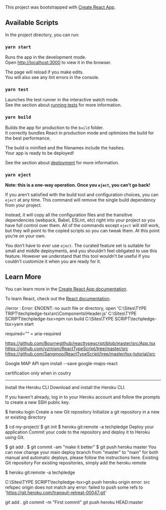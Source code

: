 This project was bootstrapped with [Create React App](https://github.com/facebook/create-react-app).

## Available Scripts

In the project directory, you can run:

### `yarn start`

Runs the app in the development mode.<br />
Open [http://localhost:3000](http://localhost:3000) to view it in the browser.

The page will reload if you make edits.<br />
You will also see any lint errors in the console.

### `yarn test`

Launches the test runner in the interactive watch mode.<br />
See the section about [running tests](https://facebook.github.io/create-react-app/docs/running-tests) for more information.

### `yarn build`

Builds the app for production to the `build` folder.<br />
It correctly bundles React in production mode and optimizes the build for the best performance.

The build is minified and the filenames include the hashes.<br />
Your app is ready to be deployed!

See the section about [deployment](https://facebook.github.io/create-react-app/docs/deployment) for more information.

### `yarn eject`

**Note: this is a one-way operation. Once you `eject`, you can’t go back!**

If you aren’t satisfied with the build tool and configuration choices, you can `eject` at any time. This command will remove the single build dependency from your project.

Instead, it will copy all the configuration files and the transitive dependencies (webpack, Babel, ESLint, etc) right into your project so you have full control over them. All of the commands except `eject` will still work, but they will point to the copied scripts so you can tweak them. At this point you’re on your own.

You don’t have to ever use `eject`. The curated feature set is suitable for small and middle deployments, and you shouldn’t feel obligated to use this feature. However we understand that this tool wouldn’t be useful if you couldn’t customize it when you are ready for it.

## Learn More

You can learn more in the [Create React App documentation](https://facebook.github.io/create-react-app/docs/getting-started).

To learn React, check out the [React documentation](https://reactjs.org/).

//error : Error: ENOENT: no such file or directory, open 'C:\Sites\TYPE TRIPT\techpledge-tsx\src\Components\Header.js'
C:\Sites\TYPE SCRIPT\techpledge-tsx>npm run build
C:\Sites\TYPE SCRIPT\techpledge-tsx>yarn start


required="" =  aria-required


https://github.com/Bournegithub/reacttypescript/blob/master/src/App.tsx
https://github.com/yzmism/ReactTypeScript/tree/master/src
https://github.com/Sangmoo/ReactTypeScript/tree/master/tsx-tutorial/src

Google MAP API
npm install --save google-maps-react

certification only when in coutry

_______________________

Install the Heroku CLI
Download and install the Heroku CLI.

If you haven't already, log in to your Heroku account and follow the prompts to create a new SSH public key.

$ heroku login
Create a new Git repository
Initialize a git repository in a new or existing directory

$ cd my-project/
$ git init
$ heroku git:remote -a techpledge
Deploy your application
Commit your code to the repository and deploy it to Heroku using Git.

$ git add .
$ git commit -am "make it better"
$ git push heroku master
You can now change your main deploy branch from "master" to "main" for both manual and automatic deploys, please follow the instructions here.
Existing Git repository
For existing repositories, simply add the heroku remote

$ heroku git:remote -a techpledge


C:\Sites\TYPE SCRIPT\techpledge-tsx>git push heroku origin
error: src refspec origin does not match any
error: failed to push some refs to 'https://git.heroku.com/tranquil-retreat-00047.git'

git add .
git commit -m "First commit"
git push heroku HEAD:master